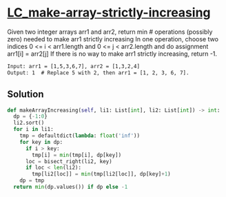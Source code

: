 # [LC_make-array-strictly-increasing](https://leetcode.com/problems/make-array-strictly-increasing)

Given two integer arrays arr1 and arr2, return min # operations (possibly zero) needed to make arr1 strictly increasing
In one operation, choose two indices 0 <= i < arr1.length and 0 <= j < arr2.length and do assignment arr1[i] = arr2[j]
If there is no way to make arr1 strictly increasing, return -1.


```txt
Input: arr1 = [1,5,3,6,7], arr2 = [1,3,2,4]
Output: 1  # Replace 5 with 2, then arr1 = [1, 2, 3, 6, 7].
```

## Solution

```py
def makeArrayIncreasing(self, li1: List[int], li2: List[int]) -> int:
  dp = {-1:0}
  li2.sort()
  for i in li1:
    tmp = defaultdict(lambda: float('inf'))
    for key in dp:
      if i > key:
        tmp[i] = min(tmp[i], dp[key])
      loc = bisect_right(li2, key)
      if loc < len(li2):
        tmp[li2[loc]] = min(tmp[li2[loc]], dp[key]+1)
    dp = tmp
  return min(dp.values()) if dp else -1
```
